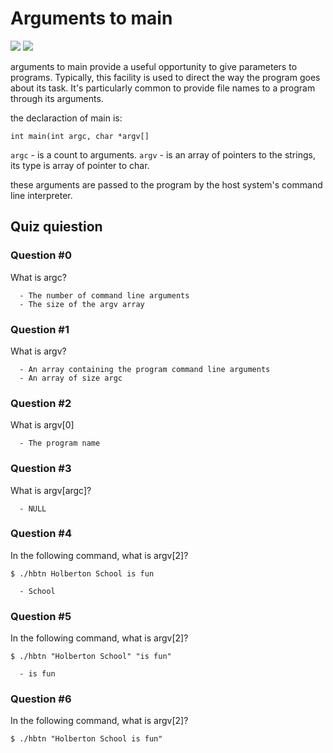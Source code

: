 # Arguments to main 

![](https://img.shields.io/badge/Victor%20Zuluaga-Holberton__School-red)
![](https://img.shields.io/badge/Programming-C_lenguage-violet)

arguments to main provide a useful opportunity to give parameters to programs. Typically, this facility is used to direct the way the program goes about its task. It's particularly common to provide file names to a program through its arguments.

the declaraction of main is:

`int main(int argc, char *argv[] `

`argc` - is a count to arguments.
`argv` - is an array of pointers to the strings, its type is array of pointer to char.

these arguments are passed to the program by the host system's command line interpreter.

## Quiz quiestion

### Question #0

What is argc?

      - The number of command line arguments
      - The size of the argv array

### Question #1

What is argv?

      - An array containing the program command line arguments
      - An array of size argc

### Question #2

What is argv[0]

      - The program name

### Question #3

What is argv[argc]?

      - NULL

### Question #4

In the following command, what is argv[2]?

`$ ./hbtn Holberton School is fun`

      - School

### Question #5

In the following command, what is argv[2]?

`$ ./hbtn "Holberton School" "is fun"`

      - is fun

### Question #6

In the following command, what is argv[2]?

`$ ./hbtn "Holberton School is fun"`

